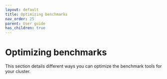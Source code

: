 ```yaml
---
layout: default
title: Optimizing benchmarks
nav_order: 25
parent: User guide
has_children: true
---
```


# Optimizing benchmarks

This section details different ways you can optimize the benchmark tools for your cluster.